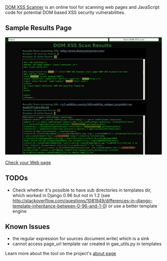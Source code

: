 [DOM XSS Scanner](http://www.domxssscanner.com/) is an online tool for scanning web pages and JavaScript code for potential DOM based XSS security vulnerabilities.

## Sample Results Page

![Sample Results Page](/static/img/domxssscanner-results.jpg)

[Check your Web page](http://www.domxssscanner.com/)

## TODOs
- Check whether it's possible to have sub directories in templates dir, which worked in Django 0.96 but not in 1.2 (see http://stackoverflow.com/questions/1081949/differences-in-django-template-inheritance-between-0-96-and-1-0) or use a better template engine

## Known Issues
- the regular expression for sources document.write( which is a sink
- cannot access page_url template var created in gae_utils.py in templates

Learn more about the tool on the project's [about page](http://www.domxssscanner.com/info/about)